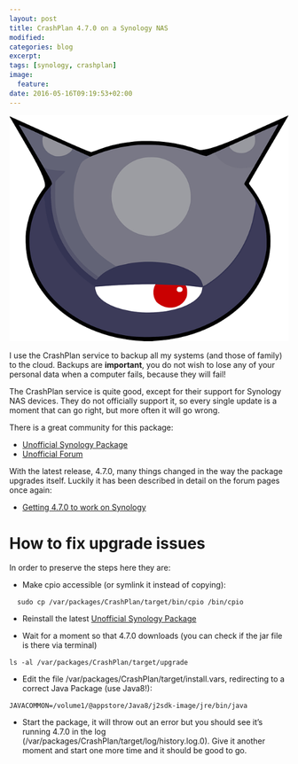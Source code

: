 ```yaml
---
layout: post
title: CrashPlan 4.7.0 on a Synology NAS
modified:
categories: blog
excerpt:
tags: [synology, crashplan]
image:
  feature:
date: 2016-05-16T09:19:53+02:00
---
```


![virus](/images/2016/05/16/virus.png)

I use the CrashPlan service to backup all my systems (and those of family) to the cloud. Backups are **important**, you do not wish to lose any of your personal data when a computer fails, because they will fail!

The CrashPlan service is quite good, except for their support for Synology NAS devices. They do not officially support it, so every single update is a moment that can go right, but more often it will go wrong.

There is a great community for this package:

- [Unofficial Synology Package](https://pcloadletter.co.uk)
- [Unofficial Forum](https://crashplan.setepontos.com)

With the latest release, 4.7.0, many things changed in the way the package upgrades itself. Luckily it has been described in detail on the forum pages once again:

- [Getting 4.7.0 to work on Synology](https://crashplan.setepontos.com/crashplan-4-7-0-installation/)

# How to fix upgrade issues

In order to preserve the steps here they are:

- Make cpio accessible (or symlink it instead of copying):

~~~
  sudo cp /var/packages/CrashPlan/target/bin/cpio /bin/cpio
~~~

- Reinstall the latest [Unofficial Synology Package](https://pcloadletter.co.uk)

- Wait for a moment so that 4.7.0 downloads (you can check if the jar file is there via terminal)

~~~
ls -al /var/packages/CrashPlan/target/upgrade
~~~

- Edit the file /var/packages/CrashPlan/target/install.vars, redirecting to a correct Java Package (use Java8!):

~~~
JAVACOMMON=/volume1/@appstore/Java8/j2sdk-image/jre/bin/java
~~~

- Start the package, it will throw out an error but you should see it’s running 4.7.0 in the log (/var/packages/CrashPlan/target/log/history.log.0). Give it another moment and start one more time and it should be good to go.
